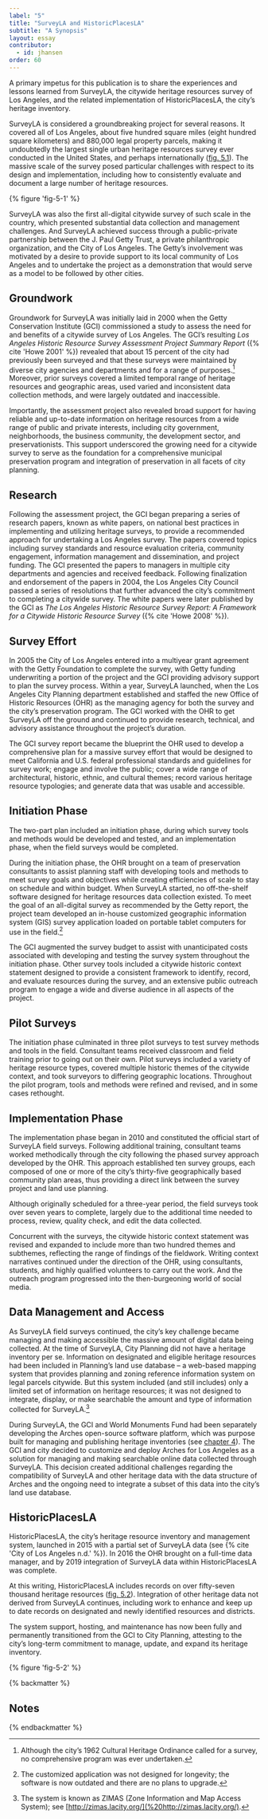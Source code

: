 ```yaml
---
label: "5"
title: "SurveyLA and HistoricPlacesLA"
subtitle: "A Synopsis"
layout: essay
contributor:
  - id: jhansen
order: 60
---
```


A primary impetus for this publication is to share the experiences and lessons learned from SurveyLA, the citywide heritage resources survey of Los Angeles, and the related implementation of HistoricPlacesLA, the city’s heritage inventory.

SurveyLA is considered a groundbreaking project for several reasons. It covered all of Los Angeles, about five hundred square miles (eight hundred square kilometers) and 880,000 legal property parcels, making it undoubtedly the largest single urban heritage resources survey ever conducted in the United States, and perhaps internationally ([fig. 5.1](#fig-5-1)). The massive scale of the survey posed particular challenges with respect to its design and implementation, including how to consistently evaluate and document a large number of heritage resources.

{% figure 'fig-5-1' %}

SurveyLA was also the first all-digital citywide survey of such scale in the country, which presented substantial data collection and management challenges. And SurveyLA achieved success through a public-private partnership between the J. Paul Getty Trust, a private philanthropic organization, and the City of Los Angeles. The Getty’s involvement was motivated by a desire to provide support to its local community of Los Angeles and to undertake the project as a demonstration that would serve as a model to be followed by other cities.

## Groundwork

Groundwork for SurveyLA was initially laid in 2000 when the Getty Conservation Institute (GCI) commissioned a study to assess the need for and benefits of a citywide survey of Los Angeles. The GCI’s resulting *Los Angeles Historic Resource Survey Assessment Project Summary Report* ({% cite 'Howe 2001' %}) revealed that about 15 percent of the city had previously been surveyed and that these surveys were maintained by diverse city agencies and departments and for a range of purposes.[^1] Moreover, prior surveys covered a limited temporal range of heritage resources and geographic areas, used varied and inconsistent data collection methods, and were largely outdated and inaccessible.

Importantly, the assessment project also revealed broad support for having reliable and up-to-date information on heritage resources from a wide range of public and private interests, including city government, neighborhoods, the business community, the development sector, and preservationists. This support underscored the growing need for a citywide survey to serve as the foundation for a comprehensive municipal preservation program and integration of preservation in all facets of city planning.

## Research

Following the assessment project, the GCI began preparing a series of research papers, known as white papers, on national best practices in implementing and utilizing heritage surveys, to provide a recommended approach for undertaking a Los Angeles survey. The papers covered topics including survey standards and resource evaluation criteria, community engagement, information management and dissemination, and project funding. The GCI presented the papers to managers in multiple city departments and agencies and received feedback. Following finalization and endorsement of the papers in 2004, the Los Angeles City Council passed a series of resolutions that further advanced the city’s commitment to completing a citywide survey. The white papers were later published by the GCI as *The Los Angeles Historic Resource Survey Report: A Framework for a Citywide Historic Resource Survey* ({% cite 'Howe 2008' %}).

## Survey Effort

In 2005 the City of Los Angeles entered into a multiyear grant agreement with the Getty Foundation to complete the survey, with Getty funding underwriting a portion of the project and the GCI providing advisory support to plan the survey process. Within a year, SurveyLA launched, when the Los Angeles City Planning department established and staffed the new Office of Historic Resources (OHR) as the managing agency for both the survey and the city’s preservation program. The GCI worked with the OHR to get SurveyLA off the ground and continued to provide research, technical, and advisory assistance throughout the project’s duration.

The GCI survey report became the blueprint the OHR used to develop a comprehensive plan for a massive survey effort that would be designed to meet California and U.S. federal professional standards and guidelines for survey work; engage and involve the public; cover a wide range of architectural, historic, ethnic, and cultural themes; record various heritage resource typologies; and generate data that was usable and accessible.

## Initiation Phase

The two-part plan included an initiation phase, during which survey tools and methods would be developed and tested, and an implementation phase, when the field surveys would be completed.

During the initiation phase, the OHR brought on a team of preservation consultants to assist planning staff with developing tools and methods to meet survey goals and objectives while creating efficiencies of scale to stay on schedule and within budget. When SurveyLA started, no off-the-shelf software designed for heritage resources data collection existed. To meet the goal of an all-digital survey as recommended by the Getty report, the project team developed an in-house customized geographic information system (GIS) survey application loaded on portable tablet computers for use in the field.[^2]

The GCI augmented the survey budget to assist with unanticipated costs associated with developing and testing the survey system throughout the initiation phase. Other survey tools included a citywide historic context statement designed to provide a consistent framework to identify, record, and evaluate resources during the survey, and an extensive public outreach program to engage a wide and diverse audience in all aspects of the project.

## Pilot Surveys

The initiation phase culminated in three pilot surveys to test survey methods and tools in the field. Consultant teams received classroom and field training prior to going out on their own. Pilot surveys included a variety of heritage resource types, covered multiple historic themes of the citywide context, and took surveyors to differing geographic locations. Throughout the pilot program, tools and methods were refined and revised, and in some cases rethought.

## Implementation Phase

The implementation phase began in 2010 and constituted the official start of SurveyLA field surveys. Following additional training, consultant teams worked methodically through the city following the phased survey approach developed by the OHR. This approach established ten survey groups, each composed of one or more of the city’s thirty-five geographically based community plan areas, thus providing a direct link between the survey project and land use planning.

Although originally scheduled for a three-year period, the field surveys took over seven years to complete, largely due to the additional time needed to process, review, quality check, and edit the data collected.

Concurrent with the surveys, the citywide historic context statement was revised and expanded to include more than two hundred themes and subthemes, reflecting the range of findings of the fieldwork. Writing context narratives continued under the direction of the OHR, using consultants, students, and highly qualified volunteers to carry out the work. And the outreach program progressed into the then-burgeoning world of social media.

## Data Management and Access

As SurveyLA field surveys continued, the city’s key challenge became managing and making accessible the massive amount of digital data being collected. At the time of SurveyLA, City Planning did not have a heritage inventory per se. Information on designated and eligible heritage resources had been included in Planning’s land use database – a web-based mapping system that provides planning and zoning reference information system on legal parcels citywide. But this system included (and still includes) only a limited set of information on heritage resources; it was not designed to integrate, display, or make searchable the amount and type of information collected for SurveyLA.[^3]

During SurveyLA, the GCI and World Monuments Fund had been separately developing the Arches open-source software platform, which was purpose built for managing and publishing heritage inventories (see [chapter 4](/part-i/chapter-4/)). The GCI and city decided to customize and deploy Arches for Los Angeles as a solution for managing and making searchable online data collected through SurveyLA. This decision created additional challenges regarding the compatibility of SurveyLA and other heritage data with the data structure of Arches and the ongoing need to integrate a subset of this data into the city’s land use database.

## HistoricPlacesLA

HistoricPlacesLA, the city’s heritage resource inventory and management system, launched in 2015 with a partial set of SurveyLA data (see {% cite 'City of Los Angeles n.d.' %}). In 2016 the OHR brought on a full-time data manager, and by 2019 integration of SurveyLA data within HistoricPlacesLA was complete.

At this writing, HistoricPlacesLA includes records on over fifty-seven thousand heritage resources ([fig. 5.2](#fig-5-2)). Integration of other heritage data not derived from SurveyLA continues, including work to enhance and keep up to date records on designated and newly identified resources and districts.

The system support, hosting, and maintenance has now been fully and permanently transitioned from the GCI to City Planning, attesting to the city’s long-term commitment to manage, update, and expand its heritage inventory.

{% figure 'fig-5-2' %}

{% backmatter %}

## Notes

{% endbackmatter %}

[^1]: Although the city’s 1962 Cultural Heritage Ordinance called for a survey, no comprehensive program was ever undertaken.

[^2]: The customized application was not designed for longevity; the software is now outdated and there are no plans to upgrade.

[^3]: The system is known as ZIMAS (Zone Information and Map Access System); see [http://zimas.lacity.org/](%20http://zimas.lacity.org/).
